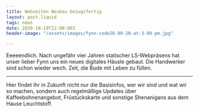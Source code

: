 ```yaml
---
title: Webseiten Neubau bezugsfertig
layout: post.liquid
tags: news
date: 2020-10-19T22:00:00Z
header-image: "/assets/images/fynn-code26-09-20-at-3-09-pm.jpg"

---
```

Eeeeendlich. Nach ungefähr vier Jahren statischer LS-Webpräsens hat unser lieber Fynn uns ein neues digitales Häusle gebaut. Die Handwerker sind schon wieder wech. Zeit, die Bude mit Leben zu füllen.

***

Hier findet Ihr in Zukunft nicht nur die Basisinfos, wer wir sind und wat wir so machen, sondern auch regelmäßige Updates über Kaffeebohnenangebot, Früstückskarte und sonstige Shenanigans aus dem Hause Leuchtstoff.